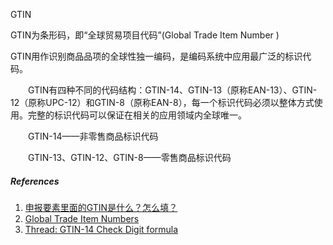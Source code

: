 GTIN



GTIN为条形码，即“全球贸易项目代码”(Global Trade Item Number )

GTIN用作识别商品品项的全球性独一编码，是编码系统中应用最广泛的标识代码。



　　GTIN有四种不同的代码结构：GTIN-14、GTIN-13（原称EAN-13）、GTIN-12（原称UPC-12）和GTIN-8（原称EAN-8），每一个标识代码必须以整体方式使用。完整的标识代码可以保证在相关的应用领域内全球唯一。



　　GTIN-14——非零售商品标识代码



　　GTIN-13、GTIN-12、GTIN-8——零售商品标识代码



##### References

1. [申报要素里面的GTIN是什么？怎么填？](http://blog.sina.com.cn/s/blog_776942010102yd3q.html)
2. [Global Trade Item Numbers](https://docs.oracle.com/cd/E18727_01/doc.121/e13434/T210618T211201.htm)
3. [Thread: GTIN-14 Check Digit formula](https://www.mrexcel.com/forum/excel-questions/471236-gtin-14-check-digit-formula.html)


